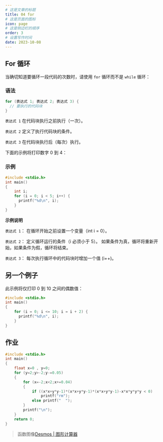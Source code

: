 ```yaml
---
# 这是文章的标题
title: 04 for
# 这是页面的图标
icon: page
# 这是侧边栏的顺序
order: 3
# 设置写作时间
date: 2023-10-08
---
```

## For 循环

当确切知道要循环一段代码的次数时，请使用 `for` 循环而不是 `while` 循环：

### 语法

```c
for (表达式 1; 表达式 2; 表达式 3) {
  // 要执行的代码块
}
```

`表达式 1` 在代码块执行之前执行（一次）。

`表达式 2` 定义了执行代码块的条件。

`表达式 3` 在代码块执行后（每次）执行。

下面的示例将打印数字 0 到 4：

### 示例

```c
#include <stdio.h>
int main()
{
	int i;
	for (i = 0; i < 5; i++) {
	  printf("%d\n", i);
	}
}
```

**示例说明**

`表达式 1`： 在循环开始之前设置一个变量（int i = 0）。

`表达式 2`： 定义循环运行的条件（i 必须小于 5）。 如果条件为真，循环将重新开始，如果条件为假，循环将结束。

`表达式 3`： 每次执行循环中的代码块时增加一个值 (i++)。

## 另一个例子

此示例将仅打印 0 到 10 之间的偶数值：


```c
#include <stdio.h>
int main()
{
	for (i = 0; i <= 10; i = i + 2) {
	  printf("%d\n", i);
	}
}
```
## 作业
```c
#include <stdio.h>
int main()
{
    float x=0 , y=0;
    for (y=2;y>-2;y-=0.05)
    {
        for (x=-2;x<2;x+=0.04)
        {
            if ((x*x+y*y-1)*(x*x+y*y-1)*(x*x+y*y-1)-x*x*y*y*y < 0)
                printf("rm");
            else printf("  ");
        }
        printf("\n");
    }
    return 0;
}
```  
> 函数图像[Desmos | 图形计算器](https://www.desmos.com/calculator/pzc1splc1p?lang=zh-CN)